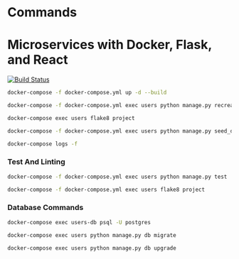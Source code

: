 # Commands

# Microservices with Docker, Flask, and React

[![Build Status](https://travis-ci.com/icruzr93/microservices-ulearning.svg?token=yymzpcbz5E6PUXJj9jfT&branch=master)](https://travis-ci.com/icruzr93/microservices-ulearning)

```sh
docker-compose -f docker-compose.yml up -d --build
```

```sh
docker-compose -f docker-compose.yml exec users python manage.py recreate_db
```

```sh
docker-compose exec users flake8 project
```

```sh
docker-compose -f docker-compose.yml exec users python manage.py seed_db
```

```sh
docker-compose logs -f
```

### Test And Linting

```sh
docker-compose -f docker-compose.yml exec users python manage.py test
```

```sh
docker-compose -f docker-compose.yml exec users flake8 project
```

### Database Commands

```sh
docker-compose exec users-db psql -U postgres
```

```sh
docker-compose exec users python manage.py db migrate
```

```sh
docker-compose exec users python manage.py db upgrade
```
